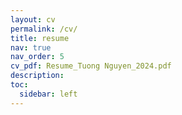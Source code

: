 ```yaml
---
layout: cv
permalink: /cv/
title: resume
nav: true
nav_order: 5
cv_pdf: Resume_Tuong Nguyen_2024.pdf
description:
toc:
  sidebar: left
---
```

